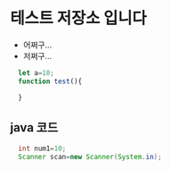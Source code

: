 # 테스트 저장소 입니다
- 어쩌구...
- 저쩌구...
```javascript
  let a=10;
  function test(){

  }
```
## java 코드
```java
  int num1=10;
  Scanner scan=new Scanner(System.in);
```
